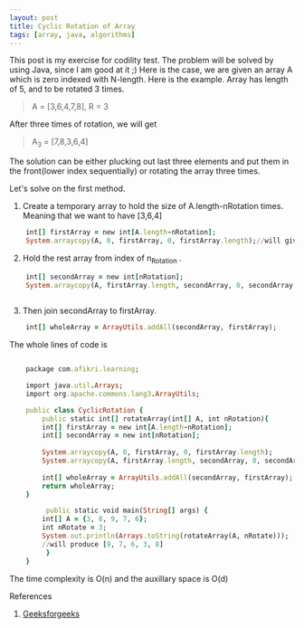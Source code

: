 ```yaml
---
layout: post
title: Cyclic Rotation of Array 
tags: [array, java, algorithms]
---
```

This post is my exercise for codility test. The problem will be solved by using Java, since I am good at it ;)
Here is the case, we are given an array A which is zero indexed with N-length. Here is the example. Array has length of 5, and to be rotated 3 times. 
> A = [3,6,4,7,8], R = 3

After three times of rotation, we will get

>A<sub>3</sub> = [7,8,3,6,4]

The solution can be either plucking out last three elements and put them in the front(lower index sequentially) or rotating the array three times.

Let's solve on the first method.
1. Create a temporary array to hold the size of A.length-nRotation times. Meaning that we want to have [3,6,4]
```ruby    
    int[] firstArray = new int[A.length-nRotation];	
    System.arraycopy(A, 0, firstArray, 0, firstArray.length);//will give [3,6,4]
```

2. Hold the rest array from index of n<sub>Rotation</sub> .
```ruby
    int[] secondArray = new int[nRotation];
    System.arraycopy(A, firstArray.length, secondArray, 0, secondArray.length);	//will give [7,8]
    
```

3. Then join secondArray to firstArray.
```ruby
    int[] wholeArray = ArrayUtils.addAll(secondArray, firstArray);
```
The whole lines of code is
```ruby

	package com.afikri.learning;

	import java.util.Arrays;
	import org.apache.commons.lang3.ArrayUtils;

	public class CyclicRotation {
	    public static int[] rotateArray(int[] A, int nRotation){    
		int[] firstArray = new int[A.length-nRotation];	
		int[] secondArray = new int[nRotation];
		
		System.arraycopy(A, 0, firstArray, 0, firstArray.length);
		System.arraycopy(A, firstArray.length, secondArray, 0, secondArray.length);	
		
		int[] wholeArray = ArrayUtils.addAll(secondArray, firstArray);
		return wholeArray;
	}

	     public static void main(String[] args) {
		int[] A = {3, 8, 9, 7, 6};		
		int nRotate = 3;
		System.out.println(Arrays.toString(rotateArray(A, nRotate)));
		//will produce [9, 7, 6, 3, 8]
	     }
	}
```
The time complexity is O(n) and the auxillary space is O(d)

References<br>
1. [Geeksforgeeks](https://www.geeksforgeeks.org/array-rotation/)
